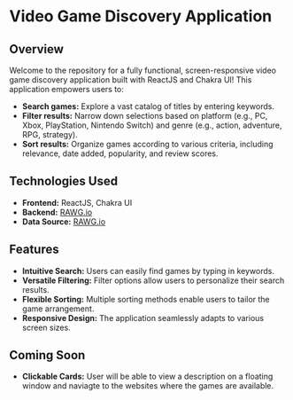 # Video Game Discovery Application

## Overview

Welcome to the repository for a fully functional, screen-responsive video game discovery application built with ReactJS and Chakra UI! This application empowers users to:

- **Search games:** Explore a vast catalog of titles by entering keywords.
- **Filter results:** Narrow down selections based on platform (e.g., PC, Xbox, PlayStation, Nintendo Switch) and genre (e.g., action, adventure, RPG, strategy).
- **Sort results:** Organize games according to various criteria, including relevance, date added, popularity, and review scores.

## Technologies Used

- **Frontend:** ReactJS, Chakra UI
- **Backend:** [RAWG.io](https://rawg.io/)
- **Data Source:** [RAWG.io](https://rawg.io/)

## Features

- **Intuitive Search:** Users can easily find games by typing in keywords.
- **Versatile Filtering:** Filter options allow users to personalize their search results.
- **Flexible Sorting:** Multiple sorting methods enable users to tailor the game arrangement.
- **Responsive Design:** The application seamlessly adapts to various screen sizes.

## Coming Soon
- **Clickable Cards:** User will be able to view a description on a floating window and naviagte to the websites where the games are available.

